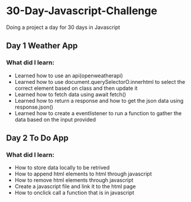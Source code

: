 <h1>30-Day-Javascript-Challenge</h1>
<p>Doing a project a day for 30 days in Javascript</p>

<h2>Day 1 Weather App</h2>
  <h3>What did I learn:</h3>
    <ul>
    <li>Learned how to use an api(openweatherapi)</li>
    <li>Learned how to use document.querySelectorO.innerhtml to select the correct element based on class and then update it</li>
    <li>Learned how to fetch data using await fetch()</li>
    <li>Learned how to return a response and how to get the json data using response.json()</li>
    <li>Learned how to create a eventlistener to run a function to gather the data based on the input provided</li>   
    </ul>
<h2>Day 2 To Do App</h2>
  <h3>What did I learn:</h3>
  <ul>
    <li>How to store data locally to be retrived</li>
    <li>How to append html elements to html through javascript</li>
    <li>How to remove html elements through javascript</li>
    <li>Create a javascript file and link it to the html page</li>
    <li>How to onclick call a function that is in javascript</li>
  </ul>

